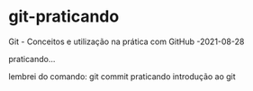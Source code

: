 # git-praticando
Git - Conceitos e utilização na prática com GitHub -2021-08-28


praticando...

lembrei do comando: git commit
praticando introdução ao git


